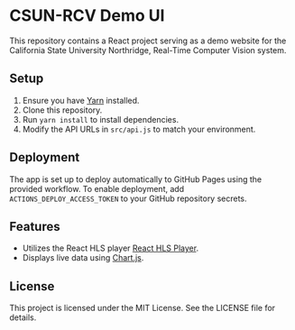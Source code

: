 # CSUN-RCV Demo UI

This repository contains a React project serving as a demo website for the California State University Northridge, Real-Time Computer Vision system.

## Setup

1. Ensure you have [Yarn](https://yarnpkg.com/) installed.
2. Clone this repository.
3. Run `yarn install` to install dependencies.
4. Modify the API URLs in `src/api.js` to match your environment.

## Deployment

The app is set up to deploy automatically to GitHub Pages using the provided workflow. To enable deployment, add `ACTIONS_DEPLOY_ACCESS_TOKEN` to your GitHub repository secrets.

## Features

- Utilizes the React HLS player [React HLS Player](https://www.npmjs.com/package/react-hls-player).
- Displays live data using [Chart.js](https://www.npmjs.com/package/chart.js).

## License

This project is licensed under the MIT License. See the LICENSE file for details.
